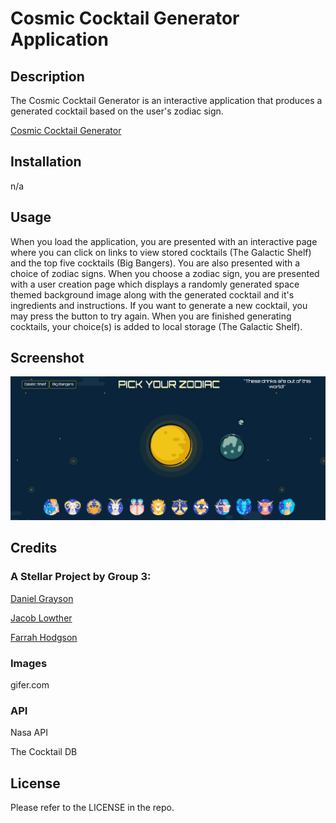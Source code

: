 # Cosmic Cocktail Generator Application

## Description
The Cosmic Cocktail Generator is an interactive application that produces a generated cocktail based on the user's zodiac sign. 

[Cosmic Cocktail Generator](https://putmylinkhere)

## Installation
n/a

## Usage
When you load the application, you are presented with an interactive page where you can click on links to view stored cocktails (The Galactic Shelf) and the top five cocktails (Big Bangers). You are also presented with a choice of zodiac signs. When you choose a zodiac sign, you are presented with a user creation page which displays a randomly generated space themed background image along with the generated cocktail and it's ingredients and instructions. If you want to generate a new cocktail, you may press the button to try again. When you are finished generating cocktails, your choice(s) is added to local storage (The Galactic Shelf).

## Screenshot
![screenshot](assets/images/screenshot.jpg)

## Credits
### A Stellar Project by Group 3:
[Daniel Grayson](https://github.com/GrayCoded)

[Jacob Lowther](https://github.com/YggdrasilJL)

[Farrah Hodgson](https://github.com/Firene11)

### Images
gifer.com

### API
Nasa API

The Cocktail DB

## License
Please refer to the LICENSE in the repo.

